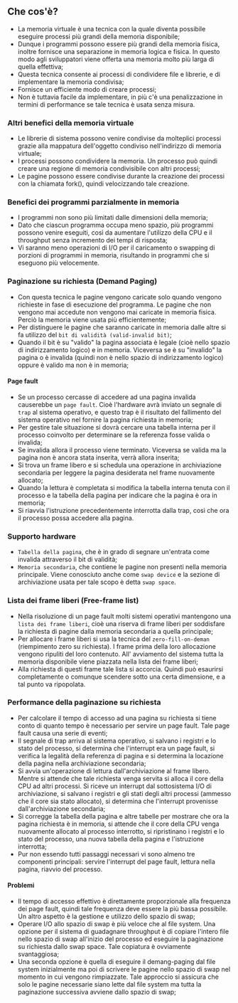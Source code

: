 ## Che cos'è?
- La memoria virtuale è una tecnica con la quale diventa possibile eseguire processi più grandi della memoria disponibile;
- Dunque i programmi possono essere più grandi della memoria fisica, inoltre fornisce una separazione in memoria logica e fisica. In questo modo agli sviluppatori viene offerta una memoria molto più larga di quella effettiva;
- Questa tecnica consente ai processi di condividere file e librerie, e di implementare la memoria condivisa;
- Fornisce un efficiente modo di creare processi;
- Non è tuttavia facile da implementare, in più c'è una penalizzazione in termini di performance se tale tecnica è usata senza misura. 

### Altri benefici della memoria virtuale
- Le librerie di sistema possono venire condivise da molteplici processi grazie alla mappatura dell'oggetto condiviso nell'indirizzo di memoria virtuale;
- I processi possono condividere la memoria. Un processo può quindi creare una regione di memoria condivisibile con altri processi;
- Le pagine possono essere condivise durante la creazione dei processi con la chiamata fork(), quindi velocizzando tale creazione.

### Benefici dei programmi parzialmente in memoria
- I programmi non sono più limitati dalle dimensioni della memoria;
- Dato che ciascun programma occupa meno spazio, più programmi possono venire eseguiti, così da aumentare l'utilizzo della CPU e il throughput senza incremento dei tempi di risposta;
- Vi saranno meno operazioni di I/O per il caricamento o swapping di porzioni di programmi in memoria, risultando in programmi che si eseguono più velocemente.

### Paginazione su richiesta (Demand Paging)
- Con questa tecnica le pagine vengono caricate solo quando vengono richieste in fase di esecuzione del programma. Le pagine che non vengono mai accedute non vengono mai caricate in memoria fisica. Perciò la memoria viene usata più efficientemente;
- Per distinguere le pagine che saranno caricate in memoria dalle altre si fa utilizzo del `bit di validità (valid-invalid bit)`;
- Quando il bit è su "valido" la pagina associata è legale (cioè nello spazio di indirizzamento logico) e in memoria. Viceversa se è su "invalido" la pagina o è invalida (quindi non è nello spazio di indirizzamento logico) oppure è valido ma non è in memoria;

#### Page fault
- Se un processo cercasse di accedere ad una pagina invalida causerebbe un  `page fault`. Cioè l'hardware avrà inviato un segnale di `trap` al sistema operativo, e questo trap è il risultato del fallimento del sistema operativo nel fornire la pagina richiesta in memoria;
- Per gestire tale situazione si dovrà cercare una tabella interna per il processo coinvolto per determinare se la referenza fosse valida o invalida;
- Se invalida allora il processo viene terminato. Viceversa se valida ma la pagina non è ancora stata inserita, verrà allora inserita;
- Si trova un frame libero e si schedula una operazione in archiviazione secondaria per leggere la pagina desiderata nel frame nuovamente allocato;
- Quando la lettura è completata si modifica la tabella interna tenuta con il processo e la tabella della pagina per indicare che la pagina è ora in memoria;
- Si riavvia l'istruzione precedentemente interrotta dalla trap, così che ora il processo possa accedere alla pagina.

### Supporto hardware
- `Tabella della pagina`, che è in grado di segnare un'entrata come invalida attraverso il bit di validità;
- `Memoria secondaria`, che contiene le pagine non presenti nella memoria principale. Viene conosciuto anche come `swap device` e la sezione di archiviazione usata per tale scopo è detta `swap space`.

### Lista dei frame liberi (Free-frame list)
- Nella risoluzione di un page fault molti sistemi operativi mantengono una `lista dei frame liberi`, cioè una riserva di frame liberi per soddisfare la richiesta di pagine dalla memoria secondaria a quella principale;
- Per allocare i frame liberi si usa la tecnica del `zero-fill-on-deman` (riempimento zero su richiesta). I frame prima della loro allocazione vengono ripuliti del loro contenuto. All' avviamento del sistema tutta la memoria disponibile viene piazzata nella lista dei frame liberi;
- Alla richiesta di questi frame tale lista si accorcia. Quindi può esaurirsi completamente o comunque scendere sotto una certa dimensione, e a tal punto va ripopolata.

### Performance della paginazione su richiesta
- Per calcolare il tempo di accesso ad una pagina su richiesta si tiene conto di quanto tempo è necessario per servire un page fault. Tale page fault causa una serie di eventi;
- Il segnale di trap arriva al sistema operativo, si salvano i registri e lo stato del processo, si determina che l'interrupt era un page fault, si verifica la legalità della referenza di pagina e si determina la locazione della pagina nella archiviazione secondaria;
- Si avvia un'operazione di lettura dall'archiviazione al frame libero. Mentre si attende che tale richiesta venga servita si alloca il core della CPU ad altri processi. Si riceve un interrupt dal sottosistema I/O di archiviazione, si salvano i registri e gli stati degli altri processi (ammesso che il core sia stato allocato), si determina che l'interrupt provenisse dall'archiviazione secondaria;
- Si corregge la tabella della pagina e altre tabelle per mostrare che ora la pagina richiesta è in memoria, si attende che il core della CPU venga nuovamente allocato al processo interrotto, si ripristinano i registri e lo stato del processo, una nuova tabella della pagina e l'istruzione interrotta;
- Pur non essendo tutti passaggi necessari vi sono almeno tre componenti principali: servire l'interrupt del page fault, lettura nella pagina, riavvio del processo.

#### Problemi
- Il tempo di accesso effettivo è direttamente proporzionale alla frequenza dei page fault, quindi tale frequenza deve essere la più bassa possibile. Un altro aspetto è la gestione e utilizzo dello spazio di swap;
- Operare I/O allo spazio di swap è più veloce che al file system. Una opzione per il sistema di guadagnare throughput è di copiare l'intero file nello spazio di swap all'inizio del processo ed eseguire la paginazione su richiesta dallo swap space. Tale copiatura è ovviamente svantaggiosa;
- Una seconda opzione è quella di eseguire il demang-paging dal file system inizialmente ma poi di scrivere le pagine nello spazio di swap nel momento in cui vengono rimpiazzate. Tale approccio si assicura che solo le pagine necessarie siano lette dal file system ma tutta la paginazione successiva avviene dallo spazio di swap;